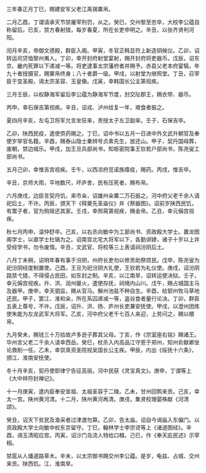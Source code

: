 三年春正月丁巳，赐建安军父老江禹锡粟帛。

二月乙酉，丁谓请承天节禁屠宰刑罚，从之。癸巳，交州黎至忠卒，大校李公蕴自称留后。已亥，禁方春射猎，每岁春夏，所在长吏申明之。辛丑，以张齐贤判河阳。

闰月辛亥，帝御文德殿，群臣入阁。甲寅，冬官正韩显符上新造铜候仪。乙卯，诏转运司贷恤黎州夷人。丁卯，幸开封府射堂宴射，赐开封府将吏器币。戊辰，诏东京、畿内死罪以下递减一等。将吏逮事太宗藩府者并赐予。赤县父老本府宴犒，年九十者授摄官，赐粟帛终身；八十者爵一级。甲戌，以射堂为继照堂。丁丑，召宰臣于宜圣殿，谒太宗圣容、玉皇像。戊寅，幸韩国长公主第视疾。

三月壬辰，以权静海军留后李公蕴为静海军节度，封交阯郡王，赐衣带、器币。

丙申，幸石保吉第视疾。辛丑，诏戎、泸州给复一年，艰食者振之。

夏四月辛亥，左屯卫将军允言坐狂率，责授太子左卫副率。壬子，石保吉卒。

乙卯，陕西民疫，遣使赍药赐之。丁巳，诏中书以五月一日进中外文武升朝官及奉使岁举官名籍。辛酉，赐泰山隐士秦辨号贞素先生，放还山。甲子，契丹国母葬，废朝，禁边城乐。甲戌，加王旦兵部尚书，知枢密院事王钦若户部尚书，陈尧叟工部尚书。

五月己卯，幸惟吉宫视疾。壬午，以西凉府觅诺族瘴疫，赐药。丙戌，惟吉卒。

辛丑，京师大雨，平地数尺，坏庐舍，民有压死者，赐布帛。

六月庚戌，边臣言契丹饥，来市籴，诏雄州籴粟二万石振之。河中府父老千余人请祀后土，不许。丙辰，颁天下《释奠先圣庙仪》并《祭器图》。诏前岁陕西民饥，有鬻子者，官为购赎还其家。壬戌，幸邢昺第视疾，赐金帛。乙丑，幸元偁宫视疾。

秋七月丙申，温仲舒卒。己亥，以右丞向敏中为工部尚书、资政殿大学士。置龙图阁学士，以直学士杜镐为之。诏南宫北宅大将军以下，各勤讲肄，诸子十岁以上并受经学书，勿令废惰。辛丑，文武官、将校等三上表请祠汾阴后土。

八月丁未朔，诏明年春有事于汾阴，州府长吏勿以修贡助祭烦民。戊申，陈尧叟为祀汾阴经度制置使。己酉，王旦为祀汾阴大礼使，王钦若为礼仪使。庚戌，诏汾阴路禁弋猎，不得侵占民田，如东封之制。辛亥，以江南旱，诏转运使决狱。壬子，幸元偁宫视疾。升、洪、润州屡火，遣使存抚，祠境内山川。戊午，赐占城国主马及器甲。庚申，幸天驷监，赐从官马。解州池盐不种自生。辛酉，给郓州牧马草地还民。甲子，罢江、淮和籴，所在系囚递减一等，盗谷食者量行论决。丁卯，群臣五表上尊号，不许。戊辰，诏升、洪、扬、庐州长吏兼安抚使。甲戌，以澄州团练使朱能为左龙武军大将军。乙亥，河中府父老千七百人来迎，上劳问之，赐以缗帛。

九月癸未，赐钱三十万给故卢多逊子葬其父母。丁亥，作《宗室座右铭》赐诸王。华州言父老二千余人请幸西岳。癸巳，杖杀入内高品江守恩于郑州，知州俞献卿坐论救削一任。乙未，幸崇真资圣院视吴国长公主疾。甲辰，内出《绥抚十六条》，颁江、淮南安抚使。

冬十月辛亥，契丹使耶律宁告征高丽。河中民获《灵宝真文》。庚申，丁谓等上《大中祥符封禅记》。

十一月庚寅，遣内臣奉安宣祖、太祖圣容于二陵。乙未，甘州回鹘来贡。己亥，幸太一宫。陕州黄河清。十二月，陕州黄河再清。庚戌，集贤校理晏殊献《河清颂》。

癸丑，诏天下贫民及渔采者过津渡勿算。乙卯，告太庙。诏自今谒庙入东偏门。以资政殿大学士向敏中权东京留守。丁巳，翰林学士李宗谔等上《诸道图经》。辛酉，谒玉清昭应宫。丙寅，诏沙门岛流人特给口粮。己巳，作《奉天庇民述》示宰相。

禁扈从人燔道路草木。辛未，以太宗御书赐交州李公蕴。是岁，龟兹、占城、交州来贡。陕西饥。江、淮南旱。